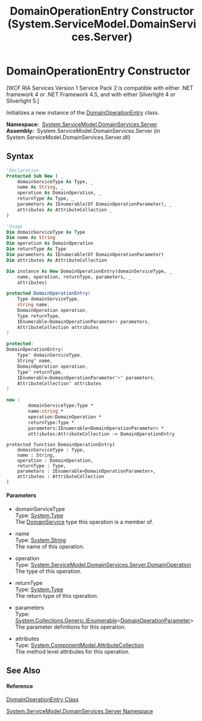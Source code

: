 ﻿---
title: DomainOperationEntry Constructor  (System.ServiceModel.DomainServices.Server)
TOCTitle: DomainOperationEntry Constructor
ms:assetid: M:System.ServiceModel.DomainServices.Server.DomainOperationEntry.#ctor(System.Type,System.String,System.ServiceModel.DomainServices.Server.DomainOperation,System.Type,System.Collections.Generic.IEnumerable{System.ServiceModel.DomainServices.Server.DomainOperationParameter},System.ComponentModel.AttributeCollection)
ms:mtpsurl: https://msdn.microsoft.com/en-us/library/system.servicemodel.domainservices.server.domainoperationentry.domainoperationentry(v=VS.91)
ms:contentKeyID: 28754887
ms.date: 01/27/2012
mtps_version: v=VS.91
f1_keywords:
- System.ServiceModel.DomainServices.Server.DomainOperationEntry.#ctor
- System.ServiceModel.DomainServices.Server.DomainOperationEntry.DomainOperationEntry
dev_langs:
- CSharp
- JScript
- VB
- FSharp
- c++
api_location:
- System.ServiceModel.DomainServices.Server.dll
api_name:
- System.ServiceModel.DomainServices.Server.DomainOperationEntry..ctor
api_type:
- Managed
topic_type:
- apiref
- kbSyntax
product_family_name: VS
ROBOTS: INDEX,FOLLOW
---

# DomainOperationEntry Constructor

\[WCF RIA Services Version 1 Service Pack 2 is compatible with either .NET framework 4 or .NET Framework 4.5, and with either Silverlight 4 or Silverlight 5.\]

Initializes a new instance of the [DomainOperationEntry](ff423137\(v=vs.91\).md) class.

**Namespace:**  [System.ServiceModel.DomainServices.Server](ff423220\(v=vs.91\).md)  
**Assembly:**  System.ServiceModel.DomainServices.Server (in System.ServiceModel.DomainServices.Server.dll)

## Syntax

``` vb
'Declaration
Protected Sub New ( _
    domainServiceType As Type, _
    name As String, _
    operation As DomainOperation, _
    returnType As Type, _
    parameters As IEnumerable(Of DomainOperationParameter), _
    attributes As AttributeCollection _
)
```

``` vb
'Usage
Dim domainServiceType As Type
Dim name As String
Dim operation As DomainOperation
Dim returnType As Type
Dim parameters As IEnumerable(Of DomainOperationParameter)
Dim attributes As AttributeCollection

Dim instance As New DomainOperationEntry(domainServiceType, _
    name, operation, returnType, parameters, _
    attributes)
```

``` csharp
protected DomainOperationEntry(
    Type domainServiceType,
    string name,
    DomainOperation operation,
    Type returnType,
    IEnumerable<DomainOperationParameter> parameters,
    AttributeCollection attributes
)
```

``` c++
protected:
DomainOperationEntry(
    Type^ domainServiceType, 
    String^ name, 
    DomainOperation operation, 
    Type^ returnType, 
    IEnumerable<DomainOperationParameter^>^ parameters, 
    AttributeCollection^ attributes
)
```

``` fsharp
new : 
        domainServiceType:Type * 
        name:string * 
        operation:DomainOperation * 
        returnType:Type * 
        parameters:IEnumerable<DomainOperationParameter> * 
        attributes:AttributeCollection -> DomainOperationEntry
```

``` jscript
protected function DomainOperationEntry(
    domainServiceType : Type, 
    name : String, 
    operation : DomainOperation, 
    returnType : Type, 
    parameters : IEnumerable<DomainOperationParameter>, 
    attributes : AttributeCollection
)
```

#### Parameters

  - domainServiceType  
    Type: [System.Type](https://msdn.microsoft.com/en-us/library/42892f65)  
    The [DomainService](ff422911\(v=vs.91\).md) type this operation is a member of.  

<!-- end list -->

  - name  
    Type: [System.String](https://msdn.microsoft.com/en-us/library/s1wwdcbf)  
    The name of this operation.  

<!-- end list -->

  - operation  
    Type: [System.ServiceModel.DomainServices.Server.DomainOperation](ff423104\(v=vs.91\).md)  
    The type of this operation.  

<!-- end list -->

  - returnType  
    Type: [System.Type](https://msdn.microsoft.com/en-us/library/42892f65)  
    The return type of this operation.  

<!-- end list -->

  - parameters  
    Type: [System.Collections.Generic.IEnumerable](https://msdn.microsoft.com/en-us/library/9eekhta0)\<[DomainOperationParameter](ff422362\(v=vs.91\).md)\>  
    The parameter definitions for this operation.  

<!-- end list -->

  - attributes  
    Type: [System.ComponentModel.AttributeCollection](https://msdn.microsoft.com/en-us/library/6z97wcs9)  
    The method level attributes for this operation.  

## See Also

#### Reference

[DomainOperationEntry Class](ff423137\(v=vs.91\).md)

[System.ServiceModel.DomainServices.Server Namespace](ff423220\(v=vs.91\).md)

